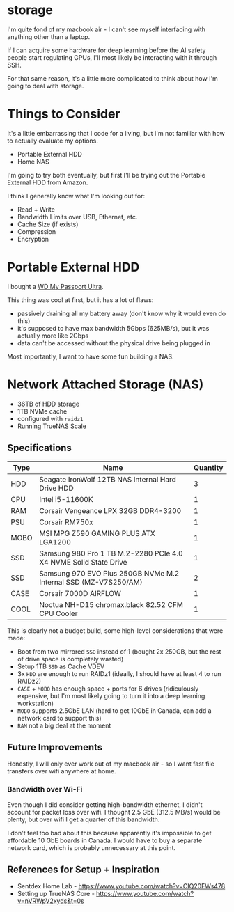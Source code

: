 # storage

I'm quite fond of my macbook air - I can't see myself
interfacing with anything other than a laptop.

If I can acquire some hardware for deep learning before
the AI safety people start regulating GPUs, I'll most
likely be interacting with it through SSH.

For that same reason, it's a little more complicated to
think about how I'm going to deal with storage.

# Things to Consider

It's a little embarrassing that I code for a living, but
I'm not familiar with how to actually evaluate my options.

- Portable External HDD
- Home NAS

I'm going to try both eventually, but first I'll be trying
out the Portable External HDD from Amazon.

I think I generally know what I'm looking out for:
- Read + Write
- Bandwidth Limits over USB, Ethernet, etc.
- Cache Size (if exists)
- Compression
- Encryption

# Portable External HDD

I bought a [WD My Passport Ultra](https://www.westerndigital.com/en-ca/products/portable-drives/wd-my-passport-ultra-usb-c-hdd#WDBC3C0010BSL-WESN).

This thing was cool at first, but it has a lot of flaws:
- passively draining all my battery away (don't know why it would even do this)
- it's supposed to have max bandwidth 5Gbps (625MB/s), but it was actually more like 2Gbps
- data can't be accessed without the physical drive being plugged in

Most importantly, I want to have some fun building a NAS.
# Network Attached Storage (NAS)

- 36TB of HDD storage
- 1TB NVMe cache 
- configured with `raidz1` 
- Running TrueNAS Scale

## Specifications
Type | Name | Quantity
-- | -- | --
HDD | Seagate IronWolf 12TB NAS Internal Hard Drive HDD | 3
CPU | Intel i5-11600K | 1
RAM | Corsair Vengeance LPX 32GB DDR4-3200 | 1
PSU | Corsair RM750x | 1
MOBO | MSI MPG Z590 GAMING PLUS ATX LGA1200 | 1
SSD | Samsung 980 Pro 1 TB M.2-2280 PCIe 4.0 X4 NVME Solid State Drive | 1
SSD | Samsung 970 EVO Plus 250GB NVMe M.2 Internal SSD (MZ-V7S250/AM) | 2
CASE | Corsair 7000D AIRFLOW | 1
COOL | Noctua NH-D15 chromax.black 82.52 CFM CPU Cooler | 1

This is clearly not a budget build, some high-level considerations that were made:
- Boot from two mirrored `SSD` instead of 1 (bought 2x 250GB, but the rest of drive space is completely wasted)
- Setup 1TB `SSD` as Cache VDEV
- 3x `HDD` are enough to run RAIDz1 (ideally, I should have at least 4 to run RAIDz2)
- `CASE` + `MOBO` has enough space + ports for 6 drives (ridiculously expensive, but I'm most likely going to turn it into a deep learning workstation)
- `MOBO` supports 2.5GbE LAN (hard to get 10GbE in Canada, can add a network card to support this)
- `RAM` not a big deal at the moment

## Future Improvements

Honestly, I will only ever work out of my macbook air - so
I want fast file transfers over wifi anywhere at home.

### Bandwidth over Wi-Fi
Even though I did consider getting high-bandwidth
ethernet, I didn't account for packet loss over wifi. I
thought 2.5 GbE (312.5 MB/s) would be plenty, but over
wifi I get a quarter of this bandwidth. 

I don't feel too bad about this because apparently it's
impossible to get affordable 10 GbE boards in Canada. I
would have to buy a separate network card, which is
probably unnecessary at this point.

## References for Setup + Inspiration
- Sentdex Home Lab - https://www.youtube.com/watch?v=CIQ20FWs478
- Setting up TrueNAS Core - https://www.youtube.com/watch?v=nVRWpV2xyds&t=0s